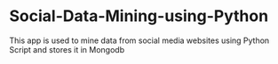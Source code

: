 # Social-Data-Mining-using-Python
This app is used to mine data from social media websites using Python Script and stores it in Mongodb
